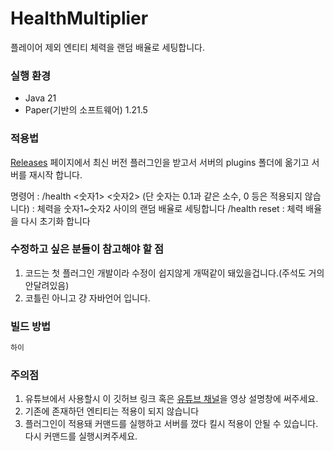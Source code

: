 # HealthMultiplier
플레이어 제외 엔티티 체력을 랜덤 배율로 세팅합니다.

### 실행 환경

* Java 21
* Paper(기반의 소프트웨어) 1.21.5

### 적용법

[Releases](https://github.com/1cowoo/HealthMultiplier/releases) 페이지에서 최신 버전 플러그인을 받고서 서버의 plugins 폴더에 옮기고 서버를 재시작 합니다.

명령어 : /health <숫자1> <숫자2> (단 숫자는 0.1과 같은 소수, 0 등은 적용되지 않습니다) : 체력을 숫자1~숫자2 사이의 랜덤 배율로 세팅합니다
       /health reset : 체력 배율을 다시 초기화 합니다

### 수정하고 싶은 분들이 참고해야 할 점
1. 코드는 첫 플러그인 개발이라 수정이 쉽지않게 개떡같이 돼있을겁니다.(주석도 거의 안달려있음)
2. 코틀린 아니고 걍 자바언어 입니다.

### 빌드 방법
```html
하이
```
### 주의점 
1. 유튜브에서 사용할시 이 깃허브 링크 혹은 [유튜브 채널](https://youtube.com/@KOWOO코우)을 영상 설명창에 써주세요.
2. 기존에 존재하던 엔티티는 적용이 되지 않습니다
3. 플러그인이 적용돼 커맨드를 실행하고 서버를 껐다 킬시 적용이 안될 수 있습니다. 다시 커맨드를 실행시켜주세요.
